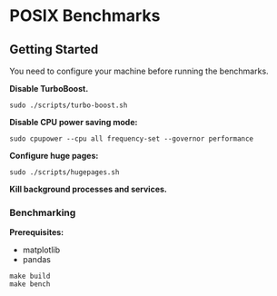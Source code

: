 # POSIX Benchmarks

## Getting Started

You need to configure your machine before running the benchmarks.

**Disable TurboBoost.**

```
sudo ./scripts/turbo-boost.sh
```

**Disable CPU power saving mode:**

```
sudo cpupower --cpu all frequency-set --governor performance
```

**Configure huge pages:**

```
sudo ./scripts/hugepages.sh
```

**Kill background processes and services.**

### Benchmarking

**Prerequisites:**

* matplotlib
* pandas

```
make build
make bench
```
